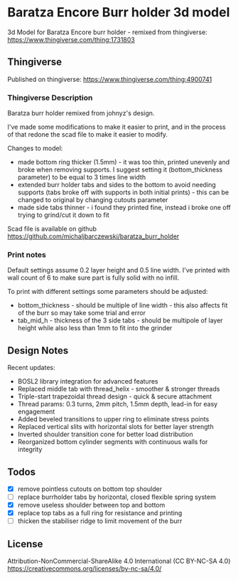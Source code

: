 # Baratza Encore Burr holder 3d model

3d Model for Baratza Encore burr holder - remixed from thingiverse: <https://www.thingiverse.com/thing:1731803>

## Thingiverse

Published on thingiverse: <https://www.thingiverse.com/thing:4900741>

### Thingiverse Description

Baratza burr holder remixed from johnyz's design.

I've made some modifications to make it easier to print, and in the process of that redone the scad file to make it easier to modify.

Changes to model:

- made bottom ring thicker (1.5mm) - it was too thin, printed unevenly and broke when removing supports. I suggest setting it (bottom_thickness parameter) to be equal to 3 times line width
- extended burr holder tabs and sides to the bottom to avoid needing supports (tabs broke off with supports in both initial prints) - this can be changed to original by changing cutouts parameter
- made side tabs thinner - i found they printed fine, instead i broke one off trying to grind/cut it down to fit

Scad file is available on github <https://github.com/michaljbarczewski/baratza_burr_holder>

### Print notes

Default settings assume 0.2 layer height and 0.5 line width.
I've printed with wall count of 6 to make sure part is fully solid with no infill.

To print with different settings some parameters should be adjusted:

- bottom_thickness - should be multiple of line width - this also affects fit of the burr so may take some trial and error
- tab_mid_h - thickness of the 3 side tabs - should be multipole of layer height while also less than 1mm to fit into the grinder

## Design Notes

Recent updates:
- BOSL2 library integration for advanced features
- Replaced middle tab with thread_helix - smoother & stronger threads
- Triple-start trapezoidal thread design - quick & secure attachment
- Thread params: 0.3 turns, 2mm pitch, 1.5mm depth, lead-in for easy engagement
- Added beveled transitions to upper ring to eliminate stress points
- Replaced vertical slits with horizontal slots for better layer strength
- Inverted shoulder transition cone for better load distribution
- Reorganized bottom cylinder segments with continuous walls for integrity

 ## Todos
- [X] remove pointless cutouts on bottom top shoulder
- [ ] replace burrholder tabs by horizontal, closed flexible spring system
- [X] remove useless shoulder between top and bottom
- [X] replace top tabs as a full ring for resistance and printing
- [ ] thicken the stabiliser ridge to limit movement of the burr

## License

Attribution-NonCommercial-ShareAlike 4.0 International (CC BY-NC-SA 4.0) <https://creativecommons.org/licenses/by-nc-sa/4.0/>
